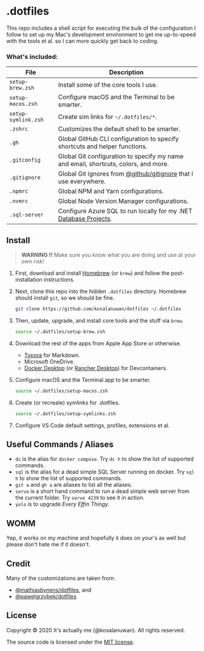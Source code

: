 # .dotfiles

This repo includes a shell script for executing the bulk of the configuration I follow to set up my Mac's development environment to get me up-to-speed with the tools et al. so I can more quickly get back to coding.



### What's included:

| File                | Description                                                  |
| ------------------- | ------------------------------------------------------------ |
| `setup-brew.zsh`    | Install some of the core tools I use.                        |
| `setup-macos.zsh`   | Configure macOS and the Terminal to be smarter.              |
| `setup-symlink.zsh` | Create sim links for `~/.dotfiles/*`.                        |
| `.zshrc`            | Customizes the default shell to be smarter.                  |
| `.gh`               | Global GitHub CLI configuration to specify shortcuts and helper functions. |
| `.gitconfig`        | Global Git configuration to specify my name and email, shortcuts, colors, and more. |
| `.gitignore`        | Global Git ignores from [@github/gitignore](https://github.com/github/gitignore) that I use everywhere. |
| `.npmrc`            | Global NPM and Yarn configurations.                          |
| `.nvmrc`            | Global Node Version Manager configurations.                  |
| `.sql-server`       | Configure Azure SQL to run locally for my .NET [Database Projects](https://www.youtube.com/watch?v=I6T9OA9YBGg). |



## Install

> **WARNING :bangbang:** Make sure you know what you are doing and use at your own risk!

1. First, download and install [Homebrew](https://github.com/Homebrew/brew/releases) (or `brew`) and follow the post-installation instructions.

2. Next, clone this repo into the hidden `.dotfiles` directory. Homebrew should install `git`, so we should be fine.

   ```bash
   git clone https://github.com/kosalanuwan/dotfiles ~/.dotfiles
   ```

3. Then, update, upgrade, and install core tools and the stuff via `brew`.

   ```bash
   source ~/.dotfiles/setup-brew.zsh
   ```

4. Download the rest of the apps from Apple App Store or otherwise.

   - [Typora](https://typora.io) for Markdown.
   - Microsoft OneDrive.
   - [Docker Desktop](https://www.docker.com/products/docker-desktop/) (or [Rancher Desktop](https://docs.rancherdesktop.io/getting-started/installation/#macos)) for Devcontainers.

5. Configure macOS and the Terminal.app to be smarter.

   ```bash
   source ~/.dotfiles/setup-macos.zsh
   ```

6. Create (or recreate) symlinks for .dotfiles.

   ```bash
   source ~/.dotfiles/setup-symlinks.zsh
   ```

7. Configure VS Code default settings, profiles, extensions et al.



## Useful Commands / Aliases

- `dc` is the alias for `docker compose`. Try `dc h` to show the list of supported commands.
- `sql` is the alias for a dead simple SQL Server running on docker. Try `sql h` to show the list of supported commands.
- `git a` and `gh a` are aliases to list all the aliases.
- `serve` is a short hand command to run a dead simple web server from the current folder. Try `serve 4239` to see it in action.
- `yolo` is to upgrade *Every Effin Thingy*.



## WOMM

Yep, it works on my machine and hopefully it does on your's as well but please don't hate me if it doesn't.



## Credit

Many of the customizations are taken from:

- [@mathiasbynens/dotfiles](https://github.com/mathiasbynens/dotfiles), and
- [@pawelgrzybek/dotfiles](https://github.com/pawelgrzybek/dotfiles)



## License

Copyright :copyright: 2020 It's actually me (@kosalanuwan). All rights reserved.

The source code is licensed under the [MIT license](#MIT-1-ov-file).
